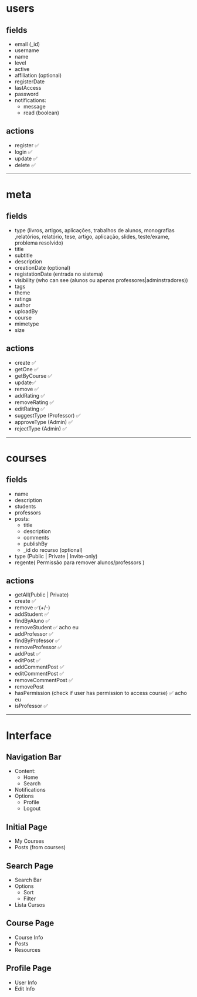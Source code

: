 # users
## fields
- email (_id)
- username 
- name
- level
- active
- affiliation (optional)
- registerDate
- lastAccess 
- password
- notifications:
    - message
    - read (boolean)

## actions
- register ✅
- login ✅
- update ✅
- delete ✅

---
# meta
## fields
- type (livros, artigos, aplicações, trabalhos de alunos, monografias ,relatórios, relatório, tese, artigo, aplicação, slides,
teste/exame, problema resolvido)
- title
- subtitle
- description
- creationDate (optional)
- registationDate (entrada no sistema)
- visibility (who can see (alunos ou apenas professores|adminstradores))
- tags
- theme
- ratings 
- author
- uploadBy
- course
- mimetype
- size


## actions
- create ✅
- getOne ✅
- getByCourse ✅
- update✅
- remove ✅
- addRating ✅
- removeRating ✅
- editRating ✅
- suggestType (Professor) ✅
- approveType (Admin) ✅
- rejectType (Admin) ✅

--- 
# courses
## fields
- name
- description
- students
- professors
- posts: 
    - title
    - description
    - comments
    - publishBy 
    - _id do recurso (optional)
- type (Public | Private | Invite-only)
- regente( Permissão para remover alunos/professors )


## actions
- getAll(Public | Private) 
- create ✅
- remove ✅(+/-)
- addStudent ✅
- findByAluno ✅
- removeStudent ✅ acho eu 
- addProfessor ✅
- findByProfessor ✅
- removeProfessor ✅
- addPost ✅
- editPost ✅
- addCommentPost ✅
- editCommentPost ✅
- removeCommentPost ✅
- removePost 
- hasPermission (check if user has permission to access course) ✅ acho eu
- isProfessor ✅ 

--- 

# Interface

## Navigation Bar
- Content:
    - Home
    - Search
- Notifications
- Options
    - Profile
    - Logout

## Initial Page

- My Courses
- Posts (from courses)

## Search Page
- Search Bar
- Options
    - Sort
    - Filter
- Lista Cursos

## Course Page

- Course Info
- Posts
- Resources

## Profile Page
- User Info
- Edit Info
